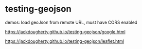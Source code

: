 # testing-geojson

demos: load geoJson from remote URL, must have CORS enabled

https://jackdougherty.github.io/testing-geojson/google.html

https://jackdougherty.github.io/testing-geojson/leaflet.html
